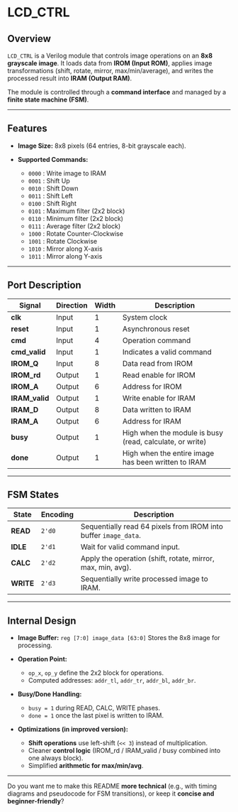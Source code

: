 # LCD\_CTRL

## Overview

`LCD_CTRL` is a Verilog module that controls image operations on an **8x8 grayscale image**.
It loads data from **IROM (Input ROM)**, applies image transformations (shift, rotate, mirror, max/min/average), and writes the processed result into **IRAM (Output RAM)**.

The module is controlled through a **command interface** and managed by a **finite state machine (FSM)**.

---

## Features

* **Image Size:** 8x8 pixels (64 entries, 8-bit grayscale each).
* **Supported Commands:**

  * `0000` : Write image to IRAM
  * `0001` : Shift Up
  * `0010` : Shift Down
  * `0011` : Shift Left
  * `0100` : Shift Right
  * `0101` : Maximum filter (2x2 block)
  * `0110` : Minimum filter (2x2 block)
  * `0111` : Average filter (2x2 block)
  * `1000` : Rotate Counter-Clockwise
  * `1001` : Rotate Clockwise
  * `1010` : Mirror along X-axis
  * `1011` : Mirror along Y-axis

---

## Port Description

| Signal          | Direction | Width | Description                                              |
| --------------- | --------- | ----- | -------------------------------------------------------- |
| **clk**         | Input     | 1     | System clock                                             |
| **reset**       | Input     | 1     | Asynchronous reset                                       |
| **cmd**         | Input     | 4     | Operation command                                        |
| **cmd\_valid**  | Input     | 1     | Indicates a valid command                                |
| **IROM\_Q**     | Input     | 8     | Data read from IROM                                      |
| **IROM\_rd**    | Output    | 1     | Read enable for IROM                                     |
| **IROM\_A**     | Output    | 6     | Address for IROM                                         |
| **IRAM\_valid** | Output    | 1     | Write enable for IRAM                                    |
| **IRAM\_D**     | Output    | 8     | Data written to IRAM                                     |
| **IRAM\_A**     | Output    | 6     | Address for IRAM                                         |
| **busy**        | Output    | 1     | High when the module is busy (read, calculate, or write) |
| **done**        | Output    | 1     | High when the entire image has been written to IRAM      |

---

## FSM States

| State     | Encoding | Description                                                     |
| --------- | -------- | --------------------------------------------------------------- |
| **READ**  | `2'd0`   | Sequentially read 64 pixels from IROM into buffer `image_data`. |
| **IDLE**  | `2'd1`   | Wait for valid command input.                                   |
| **CALC**  | `2'd2`   | Apply the operation (shift, rotate, mirror, max, min, avg).     |
| **WRITE** | `2'd3`   | Sequentially write processed image to IRAM.                     |

---

## Internal Design

* **Image Buffer:** `reg [7:0] image_data [63:0]`
  Stores the 8x8 image for processing.

* **Operation Point:**

  * `op_x`, `op_y` define the 2x2 block for operations.
  * Computed addresses: `addr_tl`, `addr_tr`, `addr_bl`, `addr_br`.

* **Busy/Done Handling:**

  * `busy = 1` during READ, CALC, WRITE phases.
  * `done = 1` once the last pixel is written to IRAM.

* **Optimizations (in improved version):**

  * **Shift operations** use left-shift (`<< 3`) instead of multiplication.
  * Cleaner **control logic** (IROM\_rd / IRAM\_valid / busy combined into one always block).
  * Simplified **arithmetic for max/min/avg**.

---

Do you want me to make this README **more technical** (e.g., with timing diagrams and pseudocode for FSM transitions), or keep it **concise and beginner-friendly**?
